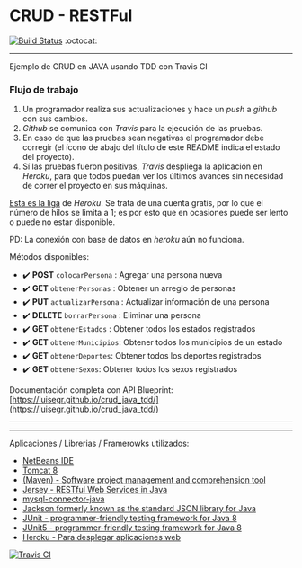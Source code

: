 # CRUD - RESTFul 
[![Build Status](https://travis-ci.org/LuisEGR/crud_java_tdd.svg?branch=master)](https://travis-ci.org/LuisEGR/crud_java_tdd) :octocat: 

---
Ejemplo de CRUD en JAVA usando TDD con Travis CI 

### Flujo de trabajo ###

1. Un programador realiza sus actualizaciones y hace un *push* a *github* con
   sus cambios.
2. *Github* se comunica con *Travis* para la ejecución de las pruebas.
3. En caso de que las pruebas sean negativas el programador debe corregir (el
   ícono de abajo del título de este README indica el estado del proyecto).
4. Sí las pruebas fueron positivas, *Travis* despliega la aplicación en
   *Heroku*, para que todos puedan ver los últimos avances sin necesidad de
   correr el proyecto en sus máquinas.

[Esta es la liga](https://ejercicio-crud.herokuapp.com/) de *Heroku*. Se trata
de una cuenta gratis, por lo que el número de hilos se limita a 1; es por esto
que en ocasiones puede ser lento o puede no estar disponible.

PD: La conexión con base de datos en *heroku* aún no funciona.


Métodos disponibles:
- :heavy_check_mark: **POST** `colocarPersona` : Agregar una persona nueva
- :heavy_check_mark: **GET** `obtenerPersonas` : Obtener un arreglo de personas
- :heavy_check_mark: **PUT** `actualizarPersona` : Actualizar información de una persona
- :heavy_check_mark: **DELETE** `borrarPersona` : Eliminar una persona
- :heavy_check_mark: **GET** `obtenerEstados` : Obtener todos los estados registrados
- :heavy_check_mark: **GET** `obtenerMunicipios`: Obtener todos los municipios de un estado
- :heavy_check_mark: **GET** `obtenerDeportes`: Obtener todos los deportes registrados
- :heavy_check_mark: **GET** `obtenerSexos`: Obtener todos los sexos registrados

Documentación completa con API Blueprint:
[https://luisegr.github.io/crud_java_tdd/](https://luisegr.github.io/crud_java_tdd/)


----
----
Aplicaciones / Librerias / Framerowks utilizados:

- [NetBeans IDE](https://netbeans.org/) 
- [Tomcat 8](http://tomcat.apache.org/)
- [(Maven) - Software project management and comprehension tool](https://maven.apache.org/)
- [Jersey - RESTful Web Services in Java](https://jersey.github.io/) 
- [mysql-connector-java](https://mvnrepository.com/artifact/mysql/mysql-connector-java) 
- [Jackson formerly known as the standard JSON library for Java](https://github.com/FasterXML/jackson) 
- [JUnit - programmer-friendly testing framework for Java 8](http://junit.org/)
- [JUnit5 - programmer-friendly testing framework for Java 8](http://junit.org/)
- [Heroku - Para desplegar aplicaciones web](https://dashboard.heroku.com/apps)

[![Travis CI](https://workablehr.s3.amazonaws.com/uploads/account/logo/11901/large_Mascot-fullcolor-png.png)](https://travis-ci.org/)

